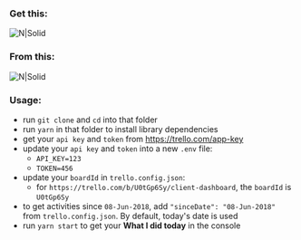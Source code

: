 ### Get this:

![N|Solid](https://trello-attachments.s3.amazonaws.com/58ff660559c9f1a1e9bee69e/5b1b8ece5049d2bad36b6431/e9f50cc80b93881fa06c36ba1412ce78/Screen_Shot_2018-06-09_at_3.22.05_PM.png)

### From this:

![N|Solid](https://trello-attachments.s3.amazonaws.com/58ff660559c9f1a1e9bee69e/5b1b8ece5049d2bad36b6431/2525a09c53fa35b7d9e7f127e2a70dcf/Screen_Shot_2018-06-09_at_4.31.55_PM.png)

### Usage:

- run `git clone` and `cd` into that folder
- run `yarn` in that folder to install library dependencies
- get your `api key` and `token` from https://trello.com/app-key
- update your `api key` and `token` into a new `.env` file:
  - `API_KEY=123`
  - `TOKEN=456`
- update your `boardId` in `trello.config.json`:
  - for `https://trello.com/b/U0tGp6Sy/client-dashboard`, the `boardId` is `U0tGp6Sy`
- to get activities since `08-Jun-2018`, add `"sinceDate": "08-Jun-2018"` from `trello.config.json`. By default, today's date is used
- run `yarn start` to get your **What I did today** in the console
